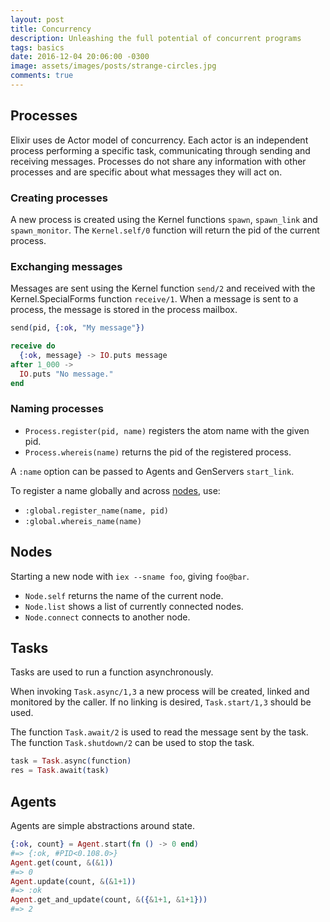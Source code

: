 ```yaml
---
layout: post
title: Concurrency
description: Unleashing the full potential of concurrent programs
tags: basics
date: 2016-12-04 20:06:00 -0300
image: assets/images/posts/strange-circles.jpg
comments: true
---
```

## Processes

Elixir uses de Actor model of concurrency. Each actor is an independent process performing a specific task, communicating through sending and receiving messages. Processes do not share any information with other processes and are specific about what messages they will act on.

### Creating processes

A new process is created using the Kernel functions `spawn`, `spawn_link` and `spawn_monitor`. The `Kernel.self/0` function will return the pid of the current process.

### Exchanging messages

Messages are sent using the Kernel function `send/2` and received with the Kernel.SpecialForms function `receive/1`. When a message is sent to a process, the message is stored in the process mailbox.

```elixir
send(pid, {:ok, "My message"})
```
```elixir
receive do
  {:ok, message} -> IO.puts message
after 1_000 ->
  IO.puts "No message."
end
```

### Naming processes

* `Process.register(pid, name)` registers the atom name with the given pid.
* `Process.whereis(name)` returns the pid of the registered process.

A `:name` option can be passed to Agents and GenServers `start_link`.

To register a name globally and across [nodes](#nodes), use:

* `:global.register_name(name, pid)`
* `:global.whereis_name(name)`

## Nodes

Starting a new node with `iex --sname foo`, giving `foo@bar`.

* `Node.self` returns the name of the current node.
* `Node.list` shows a list of currently connected nodes.
* `Node.connect` connects to another node.

## Tasks

Tasks are used to run a function asynchronously.

When invoking `Task.async/1,3` a new process will be created, linked and monitored by the caller. If no linking is desired, `Task.start/1,3` should be used.

The function `Task.await/2` is used to read the message sent by the task. The function `Task.shutdown/2` can be used to stop the task.

```elixir
task = Task.async(function)
res = Task.await(task)
```

## Agents

Agents are simple abstractions around state.

```elixir
{:ok, count} = Agent.start(fn () -> 0 end)
#=> {:ok, #PID<0.108.0>}
Agent.get(count, &(&1))
#=> 0
Agent.update(count, &(&1+1))
#=> :ok
Agent.get_and_update(count, &({&1+1, &1+1}))
#=> 2
```
